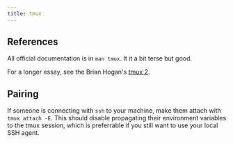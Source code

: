 ```yaml
---
title: tmux
---
```

## References
All official documentation is in `man tmux`. It it a bit terse but good.

For a longer essay, see the Brian Hogan's [tmux 2](https://pragprog.com/book/bhtmux2/tmux-2).

## Pairing
If someone is connecting with `ssh` to your machine, make them attach with `tmux attach -E`. This should disable propagating their environment variables to the tmux session, which is preferrable if you still want to use your local SSH agent.
